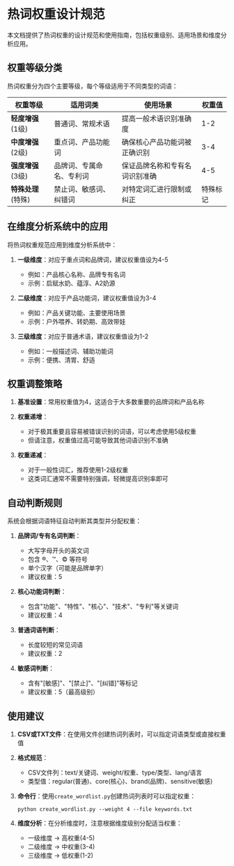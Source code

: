 # 热词权重设计规范

本文档提供了热词权重的设计规范和使用指南，包括权重级别、适用场景和维度分析应用。

## 权重等级分类

热词权重分为四个主要等级，每个等级适用于不同类型的词语：

| 权重等级 | 适用词类 | 使用场景 | 权重值 |
|---------|---------|---------|-------|
| **轻度增强** (1级) | 普通词、常规术语 | 提高一般术语识别准确度 | 1-2 |
| **中度增强** (2级) | 重点词、产品功能词 | 确保核心产品功能词被正确识别 | 3-4 |
| **强度增强** (3级) | 品牌词、专属命名、专利词 | 保证品牌名称和专有名词识别准确 | 4-5 |
| **特殊处理** (特殊) | 禁止词、敏感词、纠错词 | 对特定词汇进行限制或纠正 | 特殊标记 |

## 在维度分析系统中的应用

将热词权重规范应用到维度分析系统中：

1. **一级维度**：对应于重点词和品牌词，建议权重值设为4-5
   - 例如：产品核心名称、品牌专有名词
   - 示例：启赋水奶、蕴淳、A2奶源

2. **二级维度**：对应于产品功能词，建议权重值设为3-4
   - 例如：产品关键功能、主要使用场景
   - 示例：户外喂养、转奶期、高效带娃

3. **三级维度**：对应于普通术语，建议权重值设为1-2
   - 例如：一般描述词、辅助功能词
   - 示例：便携、清胃、舒适

## 权重调整策略

1. **基准设置**：常用权重值为4，这适合于大多数重要的品牌词和产品名称

2. **权重递增**：
   - 对于极其重要且容易被错误识别的词语，可以考虑使用5级权重
   - 但请注意，权重值过高可能导致其他词语识别不准确

3. **权重递减**：
   - 对于一般性词汇，推荐使用1-2级权重
   - 这类词汇通常不需要特别强调，轻微提高识别率即可

## 自动判断规则

系统会根据词语特征自动判断其类型并分配权重：

1. **品牌词/专有名词判断**：
   - 大写字母开头的英文词
   - 包含 ®、™、© 等符号
   - 单个汉字（可能是品牌单字）
   - 建议权重：5

2. **核心功能词判断**：
   - 包含"功能"、"特性"、"核心"、"技术"、"专利"等关键词
   - 建议权重：4

3. **普通词语判断**：
   - 长度较短的常见词语
   - 建议权重：2

4. **敏感词判断**：
   - 含有"[敏感]"、"[禁止]"、"[纠错]"等标记
   - 建议权重：5（最高级别）

## 使用建议

1. **CSV或TXT文件**：在使用文件创建热词列表时，可以指定词语类型或直接权重值
   
2. **格式规范**：
   - CSV文件列：text/关键词、weight/权重、type/类型、lang/语言
   - 类型值：regular(普通)、core(核心)、brand(品牌)、sensitive(敏感)

3. **命令行**：使用`create_wordlist.py`创建热词列表时可以指定权重：
   ```
   python create_wordlist.py --weight 4 --file keywords.txt
   ```

4. **维度分析**：在分析维度时，注意根据维度级别分配适当权重：
   - 一级维度 → 高权重(4-5)
   - 二级维度 → 中权重(3-4)
   - 三级维度 → 低权重(1-2)

